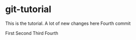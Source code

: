 # git-tutorial
This is the tutorial.
A lot of new changes here
Fourth commit

First
Second
Third
Fourth